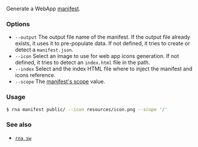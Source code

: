 Generate a WebApp [manifest](https://developer.mozilla.org/en-US/docs/Web/Manifest).

### Options

* `--output` The output file name of the manifest. If the output file already exists, it uses it to pre-populate data. If not defined, it tries to create or detect a `manifest.json`.
* `--icon` Select an image to use for web app icons generation. If not defined, it tries to detect an `index.html` file in the path.
* `--index` Select and the index HTML file where to inject the manifest and icons reference.
* `--scope` The [manifest's scope](https://developer.mozilla.org/en-US/docs/Web/Manifest#scope) value.

### Usage
```sh
$ rna manifest public/ --icon resources/icon.png --scope '/'
```

### See also

* [`rna sw`](../sw/)
